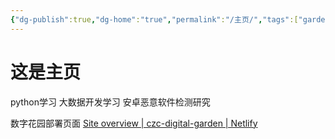 ```yaml
---
{"dg-publish":true,"dg-home":"true","permalink":"/主页/","tags":["gardenEntry"],"dgPassFrontmatter":true,"created":"2024-12-07T17:00:18.400+08:00","updated":"2024-12-08T12:43:32.149+08:00"}
---
```


# 这是主页


python学习
大数据开发学习
安卓恶意软件检测研究

数字花园部署页面
[Site overview \| czc-digital-garden \| Netlify](https://app.netlify.com/sites/czc-digital-garden/overview)
